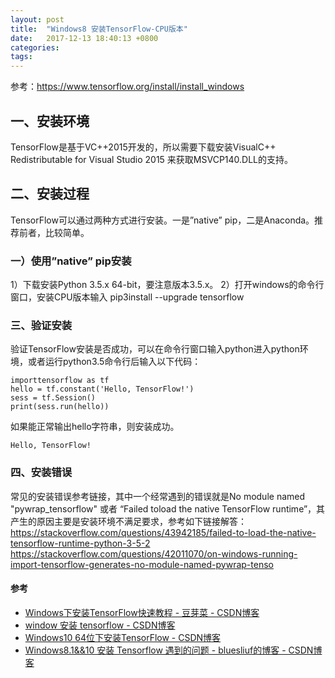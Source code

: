 ```yaml
---
layout: post
title:  "Windows8 安装TensorFlow-CPU版本"
date:   2017-12-13 18:40:13 +0800
categories:  
tags: 
---
```




参考：https://www.tensorflow.org/install/install_windows
 
## 一、安装环境 ##
 
TensorFlow是基于VC++2015开发的，所以需要下载安装VisualC++ Redistributable for Visual Studio 2015 来获取MSVCP140.DLL的支持。 
 
## 二、安装过程 ##
  
TensorFlow可以通过两种方式进行安装。一是”native” pip，二是Anaconda。推荐前者，比较简单。

### 一）使用”native” pip安装 ###
1）下载安装Python 3.5.x 64-bit，要注意版本3.5.x。
2）打开windows的命令行窗口，安装CPU版本输入
pip3install --upgrade tensorflow

 
### 三、验证安装 ###

验证TensorFlow安装是否成功，可以在命令行窗口输入python进入python环境，或者运行python3.5命令行后输入以下代码：

	importtensorflow as tf
	hello = tf.constant('Hello, TensorFlow!')
	sess = tf.Session()
	print(sess.run(hello))

如果能正常输出hello字符串，则安装成功。

	Hello, TensorFlow!
 
### 四、安装错误 ###

常见的安装错误参考链接，其中一个经常遇到的错误就是No module named "pywrap_tensorflow" 或者 “Failed toload the native TensorFlow runtime”，其产生的原因主要是安装环境不满足要求，参考如下链接解答：
https://stackoverflow.com/questions/43942185/failed-to-load-the-native-tensorflow-runtime-python-3-5-2
https://stackoverflow.com/questions/42011070/on-windows-running-import-tensorflow-generates-no-module-named-pywrap-tenso

#### 参考 ####


* [Windows下安装TensorFlow快速教程 - 豆芽菜 - CSDN博客](http://blog.csdn.net/dou3516/article/details/77836459)
* [window 安装 tensorflow - CSDN博客](http://blog.csdn.net/hai4321/article/details/78438981)
* [Windows10 64位下安装TensorFlow - CSDN博客](http://blog.csdn.net/zhunianguo/article/details/53536425)
* [Windows8.1&&10 安装 Tensorflow 遇到的问题 - bluesliuf的博客 - CSDN博客](http://blog.csdn.net/bluesliuf/article/details/78004578)